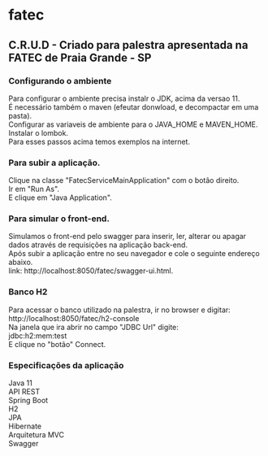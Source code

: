 # fatec

## C.R.U.D -  Criado para palestra apresentada na FATEC de Praia Grande - SP

### Configurando o ambiente
Para configurar o ambiente precisa  instalr o JDK, acima da versao 11.<br>
É necessário também o maven (efeutar donwload, e decompactar em uma pasta).<br>
Configurar as variaveis de ambiente para o JAVA_HOME e MAVEN_HOME.<br>
Instalar o lombok.<br>
Para esses passos acima temos exemplos na internet.<br>

### Para subir a aplicação.
Clique na classe "FatecServiceMainApplication" com o botão direito. <br>
Ir em "Run As". <br>
E clique em "Java Application". <br>

### Para simular o front-end.
Simulamos o front-end pelo swagger para inserir, ler, alterar ou apagar dados através de requisições na aplicação back-end.<br>
Após subir a aplicação entre no seu navegador e cole o seguinte endereço abaixo.<br>
link: http://localhost:8050/fatec/swagger-ui.html.<br>

### Banco H2
Para acessar o banco utilizado na palestra, ir no browser e digitar:<br>
http://localhost:8050/fatec/h2-console<br>
Na janela que ira abrir no campo "JDBC Url" digite:<br>
jdbc:h2:mem:test<br>
E clique no "botão" Connect.<br>

### Especificações da aplicação
Java 11<br>
API REST<br>
Spring Boot<br>
H2<br>
JPA<br>
Hibernate<br>
Arquitetura MVC<br>
Swagger<br>



